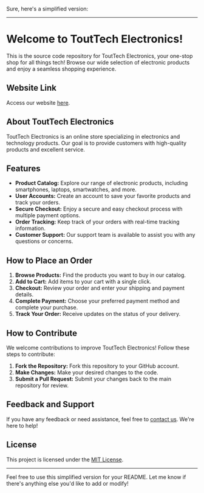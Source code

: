 Sure, here's a simplified version:

---

# Welcome to ToutTech Electronics!

This is the source code repository for ToutTech Electronics, your one-stop shop for all things tech! Browse our wide selection of electronic products and enjoy a seamless shopping experience.

## Website Link

Access our website [here](https://abdo0422.github.io/ToutTech/).

## About ToutTech Electronics

ToutTech Electronics is an online store specializing in electronics and technology products. Our goal is to provide customers with high-quality products and excellent service.

## Features

- **Product Catalog:** Explore our range of electronic products, including smartphones, laptops, smartwatches, and more.
- **User Accounts:** Create an account to save your favorite products and track your orders.
- **Secure Checkout:** Enjoy a secure and easy checkout process with multiple payment options.
- **Order Tracking:** Keep track of your orders with real-time tracking information.
- **Customer Support:** Our support team is available to assist you with any questions or concerns.

## How to Place an Order

1. **Browse Products:** Find the products you want to buy in our catalog.
2. **Add to Cart:** Add items to your cart with a single click.
3. **Checkout:** Review your order and enter your shipping and payment details.
4. **Complete Payment:** Choose your preferred payment method and complete your purchase.
5. **Track Your Order:** Receive updates on the status of your delivery.

## How to Contribute

We welcome contributions to improve ToutTech Electronics! Follow these steps to contribute:

1. **Fork the Repository:** Fork this repository to your GitHub account.
2. **Make Changes:** Make your desired changes to the code.
3. **Submit a Pull Request:** Submit your changes back to the main repository for review.

## Feedback and Support

If you have any feedback or need assistance, feel free to [contact us](mailto:abderrahmanelouyabchi@gmail.com). We're here to help!

## License

This project is licensed under the [MIT License](LICENSE).

---

Feel free to use this simplified version for your README. Let me know if there's anything else you'd like to add or modify!
